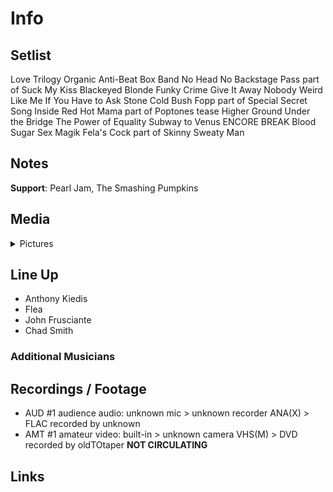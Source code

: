 # Info

## Setlist

Love Trilogy
Organic Anti-Beat Box Band
No Head No Backstage Pass part of
Suck My Kiss
Blackeyed Blonde
Funky Crime
Give It Away
Nobody Weird Like Me
If You Have to Ask
Stone Cold Bush
Fopp part of
Special Secret Song Inside
Red Hot Mama part of
Poptones tease
Higher Ground
Under the Bridge
The Power of Equality
Subway to Venus
ENCORE BREAK
Blood Sugar Sex Magik
Fela's Cock part of
Skinny Sweaty Man

## Notes

**Support**: Pearl Jam, The Smashing Pumpkins

## Media 

<details>
  <summary>Pictures</summary>
  <!--<img alt="Setlist" title="Setlist" src="_.jpg" height="200" />
  <img alt="Flyer" title="Flyer" src="_.jpg" height="200" />
  <img alt="Clipper" title="Clipper" src="_.jpg" height="200" />
  <img alt="Ticket" title="Ticket" src="_.jpg" height="200" />
  -->
</details>

## Line Up

* Anthony Kiedis
* Flea
* John Frusciante
* Chad Smith

### Additional Musicians

## Recordings / Footage

* AUD #1 audience audio: unknown mic > unknown recorder ANA(X) > FLAC recorded by unknown
* AMT #1 amateur video: built-in > unknown camera VHS(M) > DVD recorded by oldTOtaper **NOT CIRCULATING**

## Links


